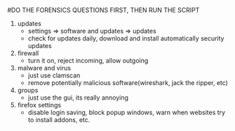 #DO THE FORENSICS QUESTIONS FIRST, THEN RUN THE SCRIPT
1. updates
    * settings => software and updates => updates
    * check for updates daily, download and install automatically security updates
2. firewall
    * turn it on, reject incoming, allow outgoing
3. malware and virus
    * just use clamscan
    * remove potentially malicious software(wireshark, jack the ripper, etc)
4. groups
    * just use the gui, its really annoying
5. firefox settings
    * disable login saving, block popup windows, warn when websites try to install addons, etc.

